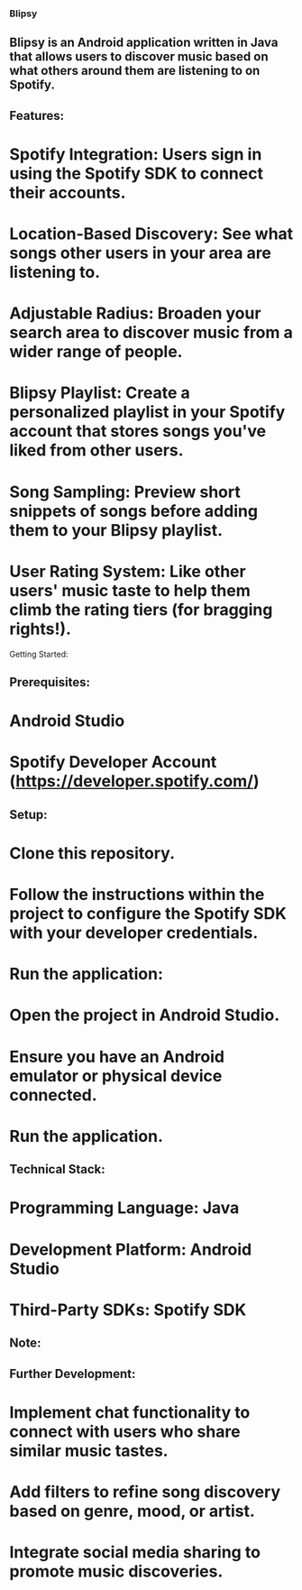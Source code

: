 ### Blipsy

## Blipsy is an Android application written in Java that allows users to discover music based on what others around them are listening to on Spotify.

## Features:
# Spotify Integration: Users sign in using the Spotify SDK to connect their accounts.
# Location-Based Discovery: See what songs other users in your area are listening to.
# Adjustable Radius: Broaden your search area to discover music from a wider range of people.
# Blipsy Playlist: Create a personalized playlist in your Spotify account that stores songs you've liked from other users.
# Song Sampling: Preview short snippets of songs before adding them to your Blipsy playlist.
# User Rating System: Like other users' music taste to help them climb the rating tiers (for bragging rights!).
Getting Started:

## Prerequisites:
# Android Studio
# Spotify Developer Account (https://developer.spotify.com/)

## Setup:
# Clone this repository.
# Follow the instructions within the project to configure the Spotify SDK with your developer credentials.
# Run the application:
# Open the project in Android Studio.
# Ensure you have an Android emulator or physical device connected.
# Run the application.

## Technical Stack:

# Programming Language: Java
# Development Platform: Android Studio
# Third-Party SDKs: Spotify SDK

## Note:

## Further Development:

# Implement chat functionality to connect with users who share similar music tastes.
# Add filters to refine song discovery based on genre, mood, or artist.
# Integrate social media sharing to promote music discoveries.
